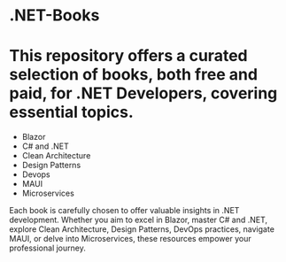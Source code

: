 # .NET-Books

# This repository offers a curated selection of books, both free and paid, for .NET Developers, covering essential topics.

- Blazor
- C# and .NET
- Clean Architecture
- Design Patterns
- Devops
- MAUI
- Microservices
  
Each book is carefully chosen to offer valuable insights in .NET development. Whether you aim to excel in Blazor, master C# and .NET, explore Clean Architecture, Design Patterns, DevOps practices, navigate MAUI, or delve into Microservices, these resources empower your professional journey.
